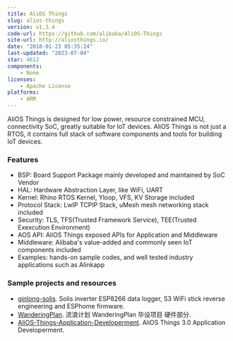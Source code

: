 ```yaml
---
title: AliOS Things
slug: alios-things
version: v1.3.4
code-url: https://github.com/alibaba/AliOS-Things
site-url: http://aliosthings.io/
date: "2018-01-23 05:35:24"
last-updated: "2023-07-04"
star: 4612
components:
    - None
licenses:
    - Apache License
platforms:
    - ARM
---
```

AliOS Things is designed for low power, resource constrained MCU, connectivity SoC, greatly suitable for IoT devices. AliOS Things is not just a RTOS, it contains full stack of software components and tools for building IoT devices.

<!--more-->

### Features

- BSP: Board Support Package mainly developed and maintained by SoC Vendor
- HAL: Hardware Abstraction Layer, like WiFi, UART
- Kernel: Rhino RTOS Kernel, Yloop, VFS, KV Storage included
- Protocol Stack: LwIP TCPIP Stack, uMesh mesh networking stack included
- Security: TLS, TFS(Trusted Framework Service), TEE(Trusted Exexcution Environment)
- AOS API: AliOS Things exposed APIs for Application and Middleware
- Middleware: Alibaba's value-added and commonly seen IoT components included
- Examples: hands-on sample codes, and well tested industry applications such as Alinkapp

### Sample projects and resources

<!--github-projects-->
- [ginlong-solis](https://github.com/hn/ginlong-solis). Solis inverter ESP8266 data logger, S3 WiFi stick reverse engineering and ESPhome firmware.
- [WanderingPlan](https://github.com/FENGHSIAO/WanderingPlan). 流浪计划 WanderingPlan 毕设项目 硬件部分.
- [AliOS-Things-Application-Developerment](https://github.com/xiaowenxia/AliOS-Things-Application-Developerment). AliOS Things 3.0 Application Developerment.
